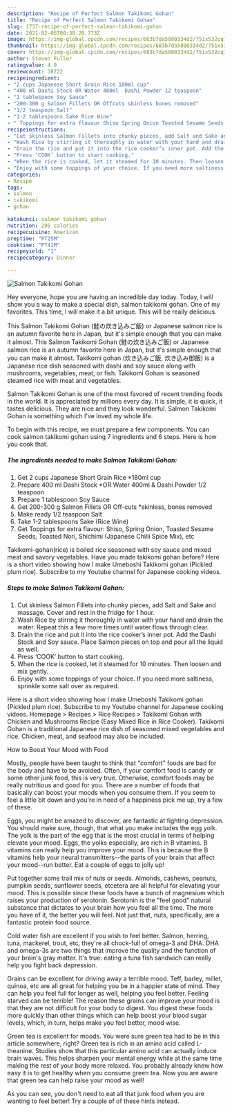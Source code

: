 ```yaml
---
description: "Recipe of Perfect Salmon Takikomi Gohan"
title: "Recipe of Perfect Salmon Takikomi Gohan"
slug: 1737-recipe-of-perfect-salmon-takikomi-gohan
date: 2021-02-06T00:38:28.773Z
image: https://img-global.cpcdn.com/recipes/683b7da5800334d2/751x532cq70/salmon-takikomi-gohan-recipe-main-photo.jpg
thumbnail: https://img-global.cpcdn.com/recipes/683b7da5800334d2/751x532cq70/salmon-takikomi-gohan-recipe-main-photo.jpg
cover: https://img-global.cpcdn.com/recipes/683b7da5800334d2/751x532cq70/salmon-takikomi-gohan-recipe-main-photo.jpg
author: Steven Fuller
ratingvalue: 4.9
reviewcount: 38722
recipeingredient:
- "2 cups Japanese Short Grain Rice 180ml cup"
- "400 ml Dashi Stock OR Water 400ml  Dashi Powder 12 teaspoon"
- "1 tablespoon Soy Sauce"
- "200-300 g Salmon Fillets OR Offcuts skinless bones removed"
- "1/2 teaspoon Salt"
- "1-2 tablespoons Sake Rice Wine"
- " Toppings for extra flavour Shiso Spring Onion Toasted Sesame Seeds Toasted Nori Shichimi Japanese Chilli Spice Mix etc"
recipeinstructions:
- "Cut skinless Salmon Fillets into chunky pieces, add Salt and Sake and massage. Cover and rest in the fridge for 1 hour."
- "Wash Rice by stirring it thoroughly in water with your hand and drain the water. Repeat this a few more times until water flows through clear."
- "Drain the rice and put it into the rice cooker’s inner pot. Add the Dashi Stock and Soy sauce. Place Salmon pieces on top and pour all the liquid as well."
- "Press ‘COOK’ button to start cooking."
- "When the rice is cooked, let it steamed for 10 minutes. Then loosen and mix gently."
- "Enjoy with some toppings of your choice. If you need more saltiness, sprinkle some salt over as required."
categories:
- Recipe
tags:
- salmon
- takikomi
- gohan

katakunci: salmon takikomi gohan 
nutrition: 295 calories
recipecuisine: American
preptime: "PT25M"
cooktime: "PT41M"
recipeyield: "1"
recipecategory: Dinner

---
```



![Salmon Takikomi Gohan](https://img-global.cpcdn.com/recipes/683b7da5800334d2/751x532cq70/salmon-takikomi-gohan-recipe-main-photo.jpg)

Hey everyone, hope you are having an incredible day today. Today, I will show you a way to make a special dish, salmon takikomi gohan. One of my favorites. This time, I will make it a bit unique. This will be really delicious.

This Salmon Takikomi Gohan (鮭の炊き込みご飯) or Japanese salmon rice is an autumn favorite here in Japan, but it&#39;s simple enough that you can make it almost. This Salmon Takikomi Gohan (鮭の炊き込みご飯) or Japanese salmon rice is an autumn favorite here in Japan, but it&#39;s simple enough that you can make it almost. Takikomi gohan (炊き込みご飯, 炊き込み御飯) is a Japanese rice dish seasoned with dashi and soy sauce along with mushrooms, vegetables, meat, or fish. Takikomi Gohan is seasoned steamed rice with meat and vegetables.

Salmon Takikomi Gohan is one of the most favored of recent trending foods in the world. It is appreciated by millions every day. It is simple, it is quick, it tastes delicious. They are nice and they look wonderful. Salmon Takikomi Gohan is something which I've loved my whole life.


To begin with this recipe, we must prepare a few components. You can cook salmon takikomi gohan using 7 ingredients and 6 steps. Here is how you cook that.

<!--inarticleads1-->

##### The ingredients needed to make Salmon Takikomi Gohan:

1. Get 2 cups Japanese Short Grain Rice *180ml cup
1. Prepare 400 ml Dashi Stock *OR Water 400ml &amp; Dashi Powder 1/2 teaspoon
1. Prepare 1 tablespoon Soy Sauce
1. Get 200-300 g Salmon Fillets OR Off-cuts *skinless, bones removed
1. Make ready 1/2 teaspoon Salt
1. Take 1-2 tablespoons Sake (Rice Wine)
1. Get  Toppings for extra flavour: Shiso, Spring Onion, Toasted Sesame Seeds, Toasted Nori, Shichimi (Japanese Chilli Spice Mix), etc


Takikomi-gohan(rice) is boiled rice seasoned with soy sauce and mixed meat and savory vegetables. Have you made takikomi gohan before? Here is a short video showing how I make Umeboshi Takikomi gohan (Pickled plum rice). Subscribe to my Youtube channel for Japanese cooking videos. 

<!--inarticleads2-->

##### Steps to make Salmon Takikomi Gohan:

1. Cut skinless Salmon Fillets into chunky pieces, add Salt and Sake and massage. Cover and rest in the fridge for 1 hour.
1. Wash Rice by stirring it thoroughly in water with your hand and drain the water. Repeat this a few more times until water flows through clear.
1. Drain the rice and put it into the rice cooker’s inner pot. Add the Dashi Stock and Soy sauce. Place Salmon pieces on top and pour all the liquid as well.
1. Press ‘COOK’ button to start cooking.
1. When the rice is cooked, let it steamed for 10 minutes. Then loosen and mix gently.
1. Enjoy with some toppings of your choice. If you need more saltiness, sprinkle some salt over as required.


Here is a short video showing how I make Umeboshi Takikomi gohan (Pickled plum rice). Subscribe to my Youtube channel for Japanese cooking videos. Homepage &gt; Recipes &gt; Rice Recipes &gt; Takikomi Gohan with Chicken and Mushrooms Recipe (Easy Mixed Rice in Rice Cooker). Takikomi Gohan is a traditional Japanese rice dish of seasoned mixed vegetables and rice. Chicken, meat, and seafood may also be included. 

How to Boost Your Mood with Food


Mostly, people have been taught to think that "comfort" foods are bad for the body and have to be avoided. Often, if your comfort food is candy or some other junk food, this is very true. Otherwise, comfort foods may be really nutritious and good for you. There are a number of foods that basically can boost your moods when you consume them. If you seem to feel a little bit down and you're in need of a happiness pick me up, try a few of these.

Eggs, you might be amazed to discover, are fantastic at fighting depression. You should make sure, though, that what you make includes the egg yolk. The yolk is the part of the egg that is the most crucial in terms of helping elevate your mood. Eggs, the yolks especially, are rich in B vitamins. B vitamins can really help you improve your mood. This is because the B vitamins help your neural transmitters--the parts of your brain that affect your mood--run better. Eat a couple of eggs to jolly up!

Put together some trail mix of nuts or seeds. Almonds, cashews, peanuts, pumpkin seeds, sunflower seeds, etcetera are all helpful for elevating your mood. This is possible since these foods have a bunch of magnesium which raises your production of serotonin. Serotonin is the "feel good" natural substance that dictates to your brain how you feel all the time. The more you have of it, the better you will feel. Not just that, nuts, specifically, are a fantastic protein food source.

Cold water fish are excellent if you wish to feel better. Salmon, herring, tuna, mackerel, trout, etc, they're all chock-full of omega-3 and DHA. DHA and omega-3s are two things that improve the quality and the function of your brain's gray matter. It's true: eating a tuna fish sandwich can really help you fight back depression. 

Grains can be excellent for driving away a terrible mood. Teff, barley, millet, quinoa, etc are all great for helping you be in a happier state of mind. They can help you feel full for longer as well, helping you feel better. Feeling starved can be terrible! The reason these grains can improve your mood is that they are not difficult for your body to digest. You digest these foods more quickly than other things which can help boost your blood sugar levels, which, in turn, helps make you feel better, mood wise.

Green tea is excellent for moods. You were sure green tea had to be in this article somewhere, right? Green tea is rich in an amino acid called L-theanine. Studies show that this particular amino acid can actually induce brain waves. This helps sharpen your mental energy while at the same time making the rest of your body more relaxed. You probably already knew how easy it is to get healthy when you consume green tea. Now you are aware that green tea can help raise your mood as well!

As you can see, you don't need to eat all that junk food when you are wanting to feel better! Try  a  couple of  of  these  hints  instead.

